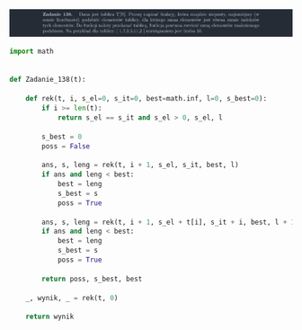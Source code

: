 <picture>
  <source srcset="../../srt/zbior_zadan/138.png" media="(prefers-color-scheme: light)">
  <source srcset="../../srt/zbior_zadan/black_138.png" media="(prefers-color-scheme: dark)">
  <img src="../../srt/zbior_zadan/black_138.png" alt="zadanie 138">
</picture>

```python
import math


def Zadanie_138(t):

    def rek(t, i, s_el=0, s_it=0, best=math.inf, l=0, s_best=0):
        if i >= len(t):
            return s_el == s_it and s_el > 0, s_el, l

        s_best = 0
        poss = False

        ans, s, leng = rek(t, i + 1, s_el, s_it, best, l)
        if ans and leng < best:
            best = leng
            s_best = s
            poss = True

        ans, s, leng = rek(t, i + 1, s_el + t[i], s_it + i, best, l + 1)
        if ans and leng < best:
            best = leng
            s_best = s
            poss = True

        return poss, s_best, best

    _, wynik, _ = rek(t, 0)

    return wynik

```